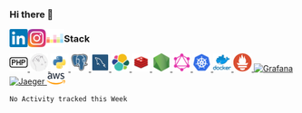 ### Hi there 👋

<a href="https://www.linkedin.com/in/valentinnikolaev/">
     <img align="left" alt="Valentin's LinkedIN" width="32px" src="https://raw.githubusercontent.com/ValentinNikolaev/ValentinNikolaev/main/assets/linkedin.svg" />
</a>

<a href="https://www.instagram.com/valentin_siberia/">
     <img align="left" alt="Valentin's Instagram" width="32px" src="https://raw.githubusercontent.com/ValentinNikolaev/ValentinNikolaev/main/assets/instagram.svg" />
</a>

<a href="https://www.deezer.com/ru/profile/30059651">
     <img align="left" alt="Valentin's Deezer" width="32px" src="https://raw.githubusercontent.com/ValentinNikolaev/ValentinNikolaev/main/assets/deezer.svg" />
</a>

### Stack

<!-- languages -->
<a href="https://github.com/topics/php">
   <img alt="PHP" width="32px" src="https://raw.githubusercontent.com/ValentinNikolaev/ValentinNikolaev/main/assets/php.svg" />
</a>
<a href="https://github.com/topics/go">
   <img alt="Go" width="32px" src="https://raw.githubusercontent.com/ValentinNikolaev/ValentinNikolaev/main/assets/go-lang.png" />
</a>
<a href="https://github.com/topics/python">
   <img alt="Python" width="32px" src="https://raw.githubusercontent.com/github/explore/80688e429a7d4ef2fca1e82350fe8e3517d3494d/topics/python/python.png" />
</a>
<!-- rdms -->
<a href="https://github.com/topics/postgresql">
   <img alt="PostgreSQL" width="32px" src="https://raw.githubusercontent.com/ValentinNikolaev/ValentinNikolaev/main/assets/postgresql.svg" />
</a>
<a href="https://github.com/topics/mysql">
   <img alt="MySQL" width="32px" src="https://raw.githubusercontent.com/ValentinNikolaev/ValentinNikolaev/main/assets/mysql.svg" />
</a>
<!-- nosql solutions -->
<a href="https://github.com/topics/elasticsearch">
   <img alt="Elasticsearch" width="32px" src="https://raw.githubusercontent.com/github/explore/d73b58ded658144cd29547485b8537306012eb86/topics/elasticsearch/elasticsearch.png" />
</a>
<a href="https://github.com/topics/redis">
   <img alt="Redis" width="32px" src="https://raw.githubusercontent.com/github/explore/80688e429a7d4ef2fca1e82350fe8e3517d3494d/topics/redis/redis.png" />
</a>
<!-- js -->
<a href="https://github.com/topics/nodejs">
   <img alt="NodeJS" width="32px" src="https://raw.githubusercontent.com/github/explore/80688e429a7d4ef2fca1e82350fe8e3517d3494d/topics/nodejs/nodejs.png" />
</a>
<a href="https://github.com/topics/graphql">
   <img alt="Graphql" width="32px" src="https://raw.githubusercontent.com/github/explore/5c058a388828bb5fde0bcafd4bc867b5bb3f26f3/topics/graphql/graphql.png" />
</a>
<!-- ops -->
<a href="https://github.com/topics/kubernetes">
   <img alt="Kubernetes" width="32px" src="https://raw.githubusercontent.com/github/explore/80688e429a7d4ef2fca1e82350fe8e3517d3494d/topics/kubernetes/kubernetes.png" />
</a>
<a href="https://github.com/topics/docker">
   <img alt="Docker" width="32px" src="https://raw.githubusercontent.com/github/explore/80688e429a7d4ef2fca1e82350fe8e3517d3494d/topics/docker/docker.png" />
</a>
<!-- measurements -->
<a href="https://github.com/topics/prometheus">
   <img alt="Prometheus" width="32px" src="https://raw.githubusercontent.com/ValentinNikolaev/ValentinNikolaev/main/assets/prometheus.svg" />
</a>
<a href="https://github.com/topics/grafana">
   <img alt="Grafana" width="32px" src="https://icon-icons.com/icons2/2108/PNG/32/grafana_icon_130916.png" />
</a>
<a href="https://github.com/topics/jaeger">
   <img alt="Jaeger" width="32px" src="https://raw.githubusercontent.com/ValentinNikolaev/ValentinNikolaev/main/assets/jaeger.svg" />
</a>

<!-- clouds -->

<a href="https://github.com/topics/aws">
   <img alt="Amazon Web Services" width="32px" src="https://raw.githubusercontent.com/ValentinNikolaev/ValentinNikolaev/main/assets/aws.svg" />
</a>
<!--START_SECTION:waka-->

```text
No Activity tracked this Week
```

<!--END_SECTION:waka-->

<!--
**ValentinNikolaev/ValentinNikolaev** is a ✨ _special_ ✨ repository because its `README.md` (this file) appears on your GitHub profile.

Here are some ideas to get you started:

- 🔭 I’m currently working on ...
- 🌱 I’m currently learning ...
- 👯 I’m looking to collaborate on ...
- 🤔 I’m looking for help with ...
- 💬 Ask me about ...
- 📫 How to reach me: ...
- 😄 Pronouns: ...
- ⚡ Fun fact: ...
-->
